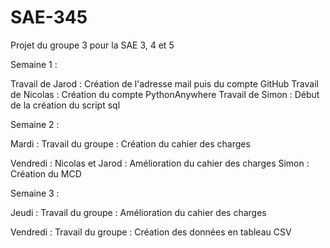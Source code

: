 # SAE-345
Projet du groupe 3 pour la SAE 3, 4 et 5

Semaine 1 :

Travail de Jarod : Création de l'adresse mail puis du compte GitHub
Travail de Nicolas : Création du compte PythonAnywhere
Travail de Simon : Début de la création du script sql

Semaine 2 :

Mardi :
Travail du groupe : Création du cahier des charges

Vendredi :
Nicolas et Jarod : Amélioration du cahier des charges
Simon : Création du MCD

Semaine 3 :

Jeudi :
Travail du groupe : Amélioration du cahier des charges

Vendredi :
Travail du groupe : Création des données en tableau CSV 
